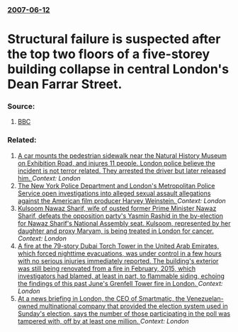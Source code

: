 ### [2007-06-12](/news/2007/06/12/index.md)

#  Structural failure is suspected after the top two floors of a five-storey building collapse in central London's Dean Farrar Street. 




### Source:

1. [BBC](http://news.bbc.co.uk/1/hi/england/london/6746017.stm)

### Related:

1. [A car mounts the pedestrian sidewalk near the Natural History Museum on Exhibition Road, and injures 11 people. London police believe the incident is not terror related. They arrested the driver but later released him. ](/news/2017/10/7/a-car-mounts-the-pedestrian-sidewalk-near-the-natural-history-museum-on-exhibition-road-and-injures-11-people-london-police-believe-the-in.md) _Context: London_
2. [The New York Police Department and London's Metropolitan Police Service open investigations into alleged sexual assault allegations against the American film producer Harvey Weinstein. ](/news/2017/10/12/the-new-york-police-department-and-london-s-metropolitan-police-service-open-investigations-into-alleged-sexual-assault-allegations-against.md) _Context: London_
3. [Kulsoom Nawaz Sharif, wife of ousted former Prime Minister Nawaz Sharif, defeats the opposition party's Yasmin Rashid in the by-election for Nawaz Sharif's National Assembly seat. Kulsoom, represented by her daughter and proxy Maryam, is being treated in London for cancer. ](/news/2017/09/17/kulsoom-nawaz-sharif-wife-of-ousted-former-prime-minister-nawaz-sharif-defeats-the-opposition-party-s-yasmin-rashid-in-the-by-election-for.md) _Context: London_
4. [A fire at the 79-story Dubai Torch Tower in the United Arab Emirates, which forced nighttime evacuations, was under control in a few hours with no serious injuries immediately reported. The building's exterior was still being renovated from a fire in February, 2015, which investigators had blamed, at least in part, to flammable siding, echoing the findings of this past June's Grenfell Tower fire in London. ](/news/2017/08/4/a-fire-at-the-79-story-dubai-torch-tower-in-the-united-arab-emirates-which-forced-nighttime-evacuations-was-under-control-in-a-few-hours-w.md) _Context: London_
5. [At a news briefing in London, the CEO of Smartmatic, the Venezuelan-owned multinational company that provided the election system used in Sunday's election, says the number of those participating in the poll was tampered with, off by at least one million. ](/news/2017/08/2/at-a-news-briefing-in-london-the-ceo-of-smartmatic-the-venezuelan-owned-multinational-company-that-provided-the-election-system-used-in-su.md) _Context: London_
